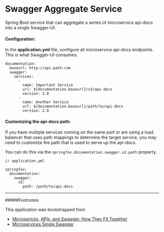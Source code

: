 # Swagger Aggregate Service
Spring Boot service that can aggregate a series of microservice api-docs into a single Swagger-UI.

#### Configuration:
In the **application.yml** file, configure all microservice api-docs endpoints. This is what Swagger-UI consumes.

```
documentation: 
  baseurl: http://api.path.com
  swagger: 
    services:   
      - 
        name: Important Service
        url: ${documentation.baseurl}/v2/api-docs
        version: 2.0
      - 
        name: Another Service
        url: ${documentation.baseurl}/path/to/api-docs
        version: 2.0
```

#### Customizing the api-docs path:

If you have multiple services running on the same port or are using a load balancer
that uses path mappings to determine the target service, you may need to customize
the path that is used to serve up the api-docs.

You can do this via the `springfox.documentation.swagger.v2.path` property.

```
// application.yml

springfox:
  documentation:
    swagger:
      v2:
        path: /path/to/api-docs
```


---
#####Footnotes

This application was bootstrapped from 
* [Microserices, APIs, and Swagger: How They Fit Together](https://swaggerhub.com/blog/api-strategy/microservices-apis-and-swagger/)
* [Microservices Single Swagger](https://github.com/varghgeorge/microservices-single-swagger)